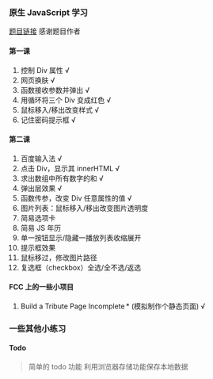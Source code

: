 ### 原生 JavaScript 学习

[题目链接](http://www.fgm.cc/learn/) 感谢题目作者

#### 第一课

1. 控制 Div 属性 √
2. 网页换肤 √
3. 函数接收参数并弹出 √
4. 用循环将三个 Div 变成红色 √
5. 鼠标移入/移出改变样式 √
6. 记住密码提示框 √

#### 第二课

1. 百度输入法 √
2. 点击 Div，显示其 innerHTML √
3. 求出数组中所有数字的和 √
4. 弹出层效果 √
5. 函数传参，改变 Div 任意属性的值 √
6. 图片列表：鼠标移入/移出改变图片透明度
7. 简易选项卡
8. 简易 JS 年历
9. 单一按钮显示/隐藏一播放列表收缩展开
10. 提示框效果
11. 鼠标移过，修改图片路径
12. 复选框（checkbox）全选/全不选/返选

#### FCC 上的一些小项目

1. Build a Tribute Page Incomplete \* (模拟制作个静态页面) √

### 一些其他小练习

#### Todo

> 简单的 todo 功能
> 利用浏览器存储功能保存本地数据

